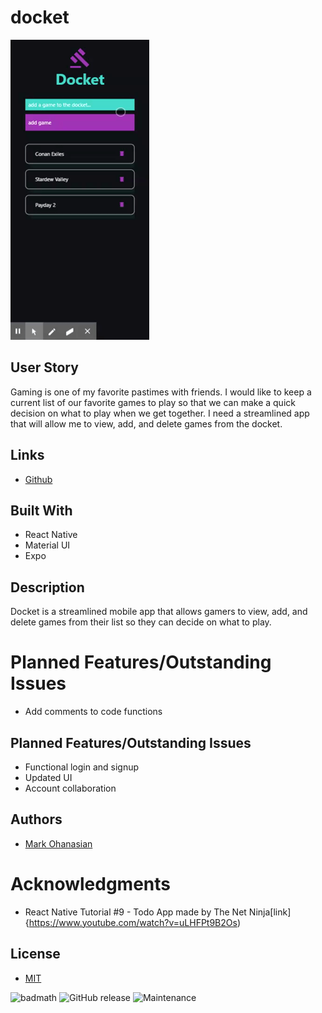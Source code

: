 # docket

![docket app demo](assets/gifs/docket.gif)

## User Story
Gaming is one of my favorite pastimes with friends. I would like to keep a current list of our favorite games to play so that we can make a quick decision on what to play when we get together. I need a streamlined app that will allow me to view, add, and delete games from the docket.

## Links
* [Github](https://github.com/markohanesian/docket)

## Built With
* React Native
* Material UI
* Expo

## Description
Docket is a streamlined mobile app that allows gamers to view, add, and delete games from their list so they can decide on what to play. 

# Planned Features/Outstanding Issues
* Add comments to code functions
## Planned Features/Outstanding Issues
* Functional login and signup 
* Updated UI
* Account collaboration

## Authors
* [Mark Ohanasian](https://github.com/markohanesian) 

# Acknowledgments
* React Native Tutorial #9 - Todo App made by The Net Ninja[link]{https://www.youtube.com/watch?v=uLHFPt9B2Os)

## License

* [MIT](https://opensource.org/licenses/MIT)

![badmath](https://img.shields.io/github/languages/top/nielsenjared/badmath)
![GitHub release](https://img.shields.io/github/v/release/markohanesian/Burger-Logger)
![Maintenance](https://img.shields.io/badge/Maintained%3F-yes-green.svg)
